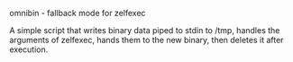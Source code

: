 omnibin - fallback mode for zelfexec

  A simple script that writes binary data piped to stdin to /tmp, handles the arguments of zelfexec, hands them to the new binary, then deletes it after execution.


